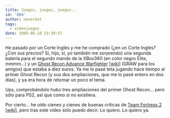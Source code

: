 ```yaml
---
title: Juegos, juegos, juegos...
id: '804'
author: neverbot
tags:
  - videojuegos
date: 2008-06-18 23:39:57
---
```


He pasado por un Corte Inglés y me he comprado (¿en un Corte Inglés? ¿Con sus precios? Sí, hijo, sí, yo también me sorprendo) una segunda batería para el segundo mando de la XBox360 (en color negro Elite, mmmm...) y un [Ghost Recon Advance Warfighter](http://ghostrecon.uk.ubi.com/ghostrecon3/) \[[wiki](http://en.wikipedia.org/wiki/Tom_Clancy%27s_Ghost_Recon_Advanced_Warfighter)\] (GRAW para los amigos) que estaba a diez euros. Ya me lo pasé teta jugando hace tiempo al primer Ghost Recon (y sus dos ampliaciones, que me lo pasé entero en dos días), y ya era hora de retomar un poco el tema.

Ups, comprobándolo hubo tres ampliaciones del primer Ghost Recon... pero sólo para PS2, así que como si no existiera.

Por cierto... he oído cienes y cienes de buenas críticas de [Team Fortress 2](http://orange.half-life2.com/tf2.html) \[[wiki](http://en.wikipedia.org/wiki/Team_Fortress_2)\], pero tras este vídeo sólo puedo decir: Lo quiero. Lo quiero ya.
